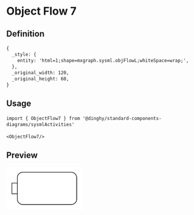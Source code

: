 # Object Flow 7

## Definition

```
{
  _style: { 
    entity: 'html=1;shape=mxgraph.sysml.objFlowL;whiteSpace=wrap;',
  },
  _original_width: 120,
  _original_height: 60,
}
```

## Usage

```
import { ObjectFlow7 } from '@dinghy/standard-components-diagrams/sysmlActivities'

<ObjectFlow7/>
```

## Preview

<img src="./object-flow-7.png" width="200"/>
